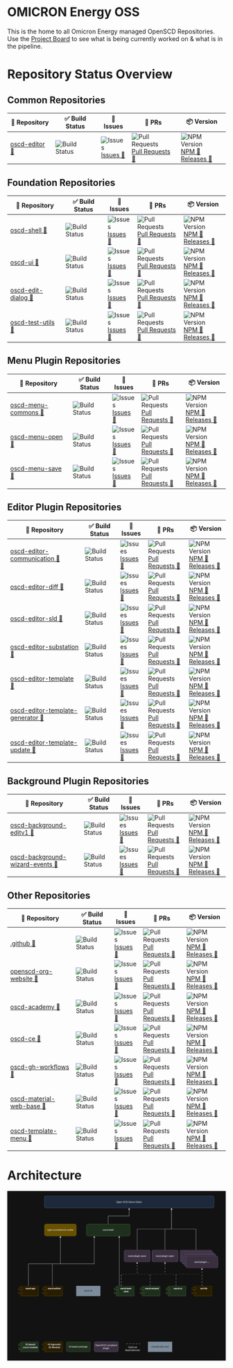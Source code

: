 # OMICRON Energy OSS

This is the home to all Omicron Energy managed OpenSCD Repositories.
Use the [Project Board](https://github.com/orgs/OMICRONEnergyOSS/projects/2) to see what is being currently worked on & what is in the pipeline.

# Repository Status Overview

    
## Common Repositories
  | 📘 Repository | ✅ Build Status | 🐛 Issues | 🔁 PRs | 📦 Version |
  |-------------|----------------|----------------|--------|--------|
| <a href="https://github.com/OMICRONEnergyOSS/oscd-editor" target="_blank" rel="noopener">oscd-editor 🔗</a> | ![Build Status](https://img.shields.io/github/actions/workflow/status/OMICRONEnergyOSS/oscd-editor/test.yml?branch=main) | ![Issues](https://img.shields.io/github/issues/OMICRONEnergyOSS/oscd-editor)<br>[Issues 🔗](https://github.com/OMICRONEnergyOSS/oscd-editor/issues/) | ![Pull Requests](https://img.shields.io/github/issues-pr/OMICRONEnergyOSS/oscd-editor)<br>[Pull Requests 🔗](https://github.com/OMICRONEnergyOSS/oscd-editor/pulls/) | ![NPM Version](https://img.shields.io/npm/v/@omicronenergy/oscd-editor)<br>[NPM 🔗](https://www.npmjs.com/package/@omicronenergy/oscd-editor?activeTab=versions)<br>[Releases 🔗](https://github.com/OMICRONEnergyOSS/oscd-editor/releases) | 

    
## Foundation Repositories
  | 📘 Repository | ✅ Build Status | 🐛 Issues | 🔁 PRs | 📦 Version |
  |-------------|----------------|----------------|--------|--------|
| <a href="https://github.com/OMICRONEnergyOSS/oscd-shell" target="_blank" rel="noopener">oscd-shell 🔗</a> | ![Build Status](https://img.shields.io/github/actions/workflow/status/OMICRONEnergyOSS/oscd-shell/test.yml?branch=main) | ![Issues](https://img.shields.io/github/issues/OMICRONEnergyOSS/oscd-shell)<br>[Issues 🔗](https://github.com/OMICRONEnergyOSS/oscd-shell/issues/) | ![Pull Requests](https://img.shields.io/github/issues-pr/OMICRONEnergyOSS/oscd-shell)<br>[Pull Requests 🔗](https://github.com/OMICRONEnergyOSS/oscd-shell/pulls/) | ![NPM Version](https://img.shields.io/npm/v/@omicronenergy/oscd-shell)<br>[NPM 🔗](https://www.npmjs.com/package/@omicronenergy/oscd-shell?activeTab=versions)<br>[Releases 🔗](https://github.com/OMICRONEnergyOSS/oscd-shell/releases) | 
| <a href="https://github.com/OMICRONEnergyOSS/oscd-ui" target="_blank" rel="noopener">oscd-ui 🔗</a> | ![Build Status](https://img.shields.io/github/actions/workflow/status/OMICRONEnergyOSS/oscd-ui/test.yml?branch=main) | ![Issues](https://img.shields.io/github/issues/OMICRONEnergyOSS/oscd-ui)<br>[Issues 🔗](https://github.com/OMICRONEnergyOSS/oscd-ui/issues/) | ![Pull Requests](https://img.shields.io/github/issues-pr/OMICRONEnergyOSS/oscd-ui)<br>[Pull Requests 🔗](https://github.com/OMICRONEnergyOSS/oscd-ui/pulls/) | ![NPM Version](https://img.shields.io/npm/v/@omicronenergy/oscd-ui)<br>[NPM 🔗](https://www.npmjs.com/package/@omicronenergy/oscd-ui?activeTab=versions)<br>[Releases 🔗](https://github.com/OMICRONEnergyOSS/oscd-ui/releases) | 
| <a href="https://github.com/OMICRONEnergyOSS/oscd-edit-dialog" target="_blank" rel="noopener">oscd-edit-dialog 🔗</a> | ![Build Status](https://img.shields.io/github/actions/workflow/status/OMICRONEnergyOSS/oscd-edit-dialog/test.yml?branch=main) | ![Issues](https://img.shields.io/github/issues/OMICRONEnergyOSS/oscd-edit-dialog)<br>[Issues 🔗](https://github.com/OMICRONEnergyOSS/oscd-edit-dialog/issues/) | ![Pull Requests](https://img.shields.io/github/issues-pr/OMICRONEnergyOSS/oscd-edit-dialog)<br>[Pull Requests 🔗](https://github.com/OMICRONEnergyOSS/oscd-edit-dialog/pulls/) | ![NPM Version](https://img.shields.io/npm/v/@omicronenergy/oscd-edit-dialog)<br>[NPM 🔗](https://www.npmjs.com/package/@omicronenergy/oscd-edit-dialog?activeTab=versions)<br>[Releases 🔗](https://github.com/OMICRONEnergyOSS/oscd-edit-dialog/releases) | 
| <a href="https://github.com/OMICRONEnergyOSS/oscd-test-utils" target="_blank" rel="noopener">oscd-test-utils 🔗</a> | ![Build Status](https://img.shields.io/github/actions/workflow/status/OMICRONEnergyOSS/oscd-test-utils/test.yml?branch=main) | ![Issues](https://img.shields.io/github/issues/OMICRONEnergyOSS/oscd-test-utils)<br>[Issues 🔗](https://github.com/OMICRONEnergyOSS/oscd-test-utils/issues/) | ![Pull Requests](https://img.shields.io/github/issues-pr/OMICRONEnergyOSS/oscd-test-utils)<br>[Pull Requests 🔗](https://github.com/OMICRONEnergyOSS/oscd-test-utils/pulls/) | ![NPM Version](https://img.shields.io/npm/v/@omicronenergy/oscd-test-utils)<br>[NPM 🔗](https://www.npmjs.com/package/@omicronenergy/oscd-test-utils?activeTab=versions)<br>[Releases 🔗](https://github.com/OMICRONEnergyOSS/oscd-test-utils/releases) | 

    
## Menu Plugin Repositories
  | 📘 Repository | ✅ Build Status | 🐛 Issues | 🔁 PRs | 📦 Version |
  |-------------|----------------|----------------|--------|--------|
| <a href="https://github.com/OMICRONEnergyOSS/oscd-menu-commons" target="_blank" rel="noopener">oscd-menu-commons 🔗</a> | ![Build Status](https://img.shields.io/github/actions/workflow/status/OMICRONEnergyOSS/oscd-menu-commons/test.yml?branch=main) | ![Issues](https://img.shields.io/github/issues/OMICRONEnergyOSS/oscd-menu-commons)<br>[Issues 🔗](https://github.com/OMICRONEnergyOSS/oscd-menu-commons/issues/) | ![Pull Requests](https://img.shields.io/github/issues-pr/OMICRONEnergyOSS/oscd-menu-commons)<br>[Pull Requests 🔗](https://github.com/OMICRONEnergyOSS/oscd-menu-commons/pulls/) | ![NPM Version](https://img.shields.io/npm/v/@omicronenergy/oscd-menu-commons)<br>[NPM 🔗](https://www.npmjs.com/package/@omicronenergy/oscd-menu-commons?activeTab=versions)<br>[Releases 🔗](https://github.com/OMICRONEnergyOSS/oscd-menu-commons/releases) | 
| <a href="https://github.com/OMICRONEnergyOSS/oscd-menu-open" target="_blank" rel="noopener">oscd-menu-open 🔗</a> | ![Build Status](https://img.shields.io/github/actions/workflow/status/OMICRONEnergyOSS/oscd-menu-open/test.yml?branch=main) | ![Issues](https://img.shields.io/github/issues/OMICRONEnergyOSS/oscd-menu-open)<br>[Issues 🔗](https://github.com/OMICRONEnergyOSS/oscd-menu-open/issues/) | ![Pull Requests](https://img.shields.io/github/issues-pr/OMICRONEnergyOSS/oscd-menu-open)<br>[Pull Requests 🔗](https://github.com/OMICRONEnergyOSS/oscd-menu-open/pulls/) | ![NPM Version](https://img.shields.io/npm/v/@omicronenergy/oscd-menu-open)<br>[NPM 🔗](https://www.npmjs.com/package/@omicronenergy/oscd-menu-open?activeTab=versions)<br>[Releases 🔗](https://github.com/OMICRONEnergyOSS/oscd-menu-open/releases) | 
| <a href="https://github.com/OMICRONEnergyOSS/oscd-menu-save" target="_blank" rel="noopener">oscd-menu-save 🔗</a> | ![Build Status](https://img.shields.io/github/actions/workflow/status/OMICRONEnergyOSS/oscd-menu-save/test.yml?branch=main) | ![Issues](https://img.shields.io/github/issues/OMICRONEnergyOSS/oscd-menu-save)<br>[Issues 🔗](https://github.com/OMICRONEnergyOSS/oscd-menu-save/issues/) | ![Pull Requests](https://img.shields.io/github/issues-pr/OMICRONEnergyOSS/oscd-menu-save)<br>[Pull Requests 🔗](https://github.com/OMICRONEnergyOSS/oscd-menu-save/pulls/) | ![NPM Version](https://img.shields.io/npm/v/@omicronenergy/oscd-menu-save)<br>[NPM 🔗](https://www.npmjs.com/package/@omicronenergy/oscd-menu-save?activeTab=versions)<br>[Releases 🔗](https://github.com/OMICRONEnergyOSS/oscd-menu-save/releases) | 

    
## Editor Plugin Repositories
  | 📘 Repository | ✅ Build Status | 🐛 Issues | 🔁 PRs | 📦 Version |
  |-------------|----------------|----------------|--------|--------|
| <a href="https://github.com/OMICRONEnergyOSS/oscd-editor-communication" target="_blank" rel="noopener">oscd-editor-communication 🔗</a> | ![Build Status](https://img.shields.io/github/actions/workflow/status/OMICRONEnergyOSS/oscd-editor-communication/test.yml?branch=main) | ![Issues](https://img.shields.io/github/issues/OMICRONEnergyOSS/oscd-editor-communication)<br>[Issues 🔗](https://github.com/OMICRONEnergyOSS/oscd-editor-communication/issues/) | ![Pull Requests](https://img.shields.io/github/issues-pr/OMICRONEnergyOSS/oscd-editor-communication)<br>[Pull Requests 🔗](https://github.com/OMICRONEnergyOSS/oscd-editor-communication/pulls/) | ![NPM Version](https://img.shields.io/npm/v/@omicronenergy/oscd-editor-communication)<br>[NPM 🔗](https://www.npmjs.com/package/@omicronenergy/oscd-editor-communication?activeTab=versions)<br>[Releases 🔗](https://github.com/OMICRONEnergyOSS/oscd-editor-communication/releases) | 
| <a href="https://github.com/OMICRONEnergyOSS/oscd-editor-diff" target="_blank" rel="noopener">oscd-editor-diff 🔗</a> | ![Build Status](https://img.shields.io/github/actions/workflow/status/OMICRONEnergyOSS/oscd-editor-diff/test.yml?branch=main) | ![Issues](https://img.shields.io/github/issues/OMICRONEnergyOSS/oscd-editor-diff)<br>[Issues 🔗](https://github.com/OMICRONEnergyOSS/oscd-editor-diff/issues/) | ![Pull Requests](https://img.shields.io/github/issues-pr/OMICRONEnergyOSS/oscd-editor-diff)<br>[Pull Requests 🔗](https://github.com/OMICRONEnergyOSS/oscd-editor-diff/pulls/) | ![NPM Version](https://img.shields.io/npm/v/@omicronenergy/oscd-editor-diff)<br>[NPM 🔗](https://www.npmjs.com/package/@omicronenergy/oscd-editor-diff?activeTab=versions)<br>[Releases 🔗](https://github.com/OMICRONEnergyOSS/oscd-editor-diff/releases) | 
| <a href="https://github.com/OMICRONEnergyOSS/oscd-editor-sld" target="_blank" rel="noopener">oscd-editor-sld 🔗</a> | ![Build Status](https://img.shields.io/github/actions/workflow/status/OMICRONEnergyOSS/oscd-editor-sld/test.yml?branch=main) | ![Issues](https://img.shields.io/github/issues/OMICRONEnergyOSS/oscd-editor-sld)<br>[Issues 🔗](https://github.com/OMICRONEnergyOSS/oscd-editor-sld/issues/) | ![Pull Requests](https://img.shields.io/github/issues-pr/OMICRONEnergyOSS/oscd-editor-sld)<br>[Pull Requests 🔗](https://github.com/OMICRONEnergyOSS/oscd-editor-sld/pulls/) | ![NPM Version](https://img.shields.io/npm/v/@omicronenergy/oscd-editor-sld)<br>[NPM 🔗](https://www.npmjs.com/package/@omicronenergy/oscd-editor-sld?activeTab=versions)<br>[Releases 🔗](https://github.com/OMICRONEnergyOSS/oscd-editor-sld/releases) | 
| <a href="https://github.com/OMICRONEnergyOSS/oscd-editor-substation" target="_blank" rel="noopener">oscd-editor-substation 🔗</a> | ![Build Status](https://img.shields.io/github/actions/workflow/status/OMICRONEnergyOSS/oscd-editor-substation/test.yml?branch=main) | ![Issues](https://img.shields.io/github/issues/OMICRONEnergyOSS/oscd-editor-substation)<br>[Issues 🔗](https://github.com/OMICRONEnergyOSS/oscd-editor-substation/issues/) | ![Pull Requests](https://img.shields.io/github/issues-pr/OMICRONEnergyOSS/oscd-editor-substation)<br>[Pull Requests 🔗](https://github.com/OMICRONEnergyOSS/oscd-editor-substation/pulls/) | ![NPM Version](https://img.shields.io/npm/v/@omicronenergy/oscd-editor-substation)<br>[NPM 🔗](https://www.npmjs.com/package/@omicronenergy/oscd-editor-substation?activeTab=versions)<br>[Releases 🔗](https://github.com/OMICRONEnergyOSS/oscd-editor-substation/releases) | 
| <a href="https://github.com/OMICRONEnergyOSS/oscd-editor-template" target="_blank" rel="noopener">oscd-editor-template 🔗</a> | ![Build Status](https://img.shields.io/github/actions/workflow/status/OMICRONEnergyOSS/oscd-editor-template/test.yml?branch=main) | ![Issues](https://img.shields.io/github/issues/OMICRONEnergyOSS/oscd-editor-template)<br>[Issues 🔗](https://github.com/OMICRONEnergyOSS/oscd-editor-template/issues/) | ![Pull Requests](https://img.shields.io/github/issues-pr/OMICRONEnergyOSS/oscd-editor-template)<br>[Pull Requests 🔗](https://github.com/OMICRONEnergyOSS/oscd-editor-template/pulls/) | ![NPM Version](https://img.shields.io/npm/v/@omicronenergy/oscd-editor-template)<br>[NPM 🔗](https://www.npmjs.com/package/@omicronenergy/oscd-editor-template?activeTab=versions)<br>[Releases 🔗](https://github.com/OMICRONEnergyOSS/oscd-editor-template/releases) | 
| <a href="https://github.com/OMICRONEnergyOSS/oscd-editor-template-generator" target="_blank" rel="noopener">oscd-editor-template-generator 🔗</a> | ![Build Status](https://img.shields.io/github/actions/workflow/status/OMICRONEnergyOSS/oscd-editor-template-generator/test.yml?branch=main) | ![Issues](https://img.shields.io/github/issues/OMICRONEnergyOSS/oscd-editor-template-generator)<br>[Issues 🔗](https://github.com/OMICRONEnergyOSS/oscd-editor-template-generator/issues/) | ![Pull Requests](https://img.shields.io/github/issues-pr/OMICRONEnergyOSS/oscd-editor-template-generator)<br>[Pull Requests 🔗](https://github.com/OMICRONEnergyOSS/oscd-editor-template-generator/pulls/) | ![NPM Version](https://img.shields.io/npm/v/@omicronenergy/oscd-editor-template-generator)<br>[NPM 🔗](https://www.npmjs.com/package/@omicronenergy/oscd-editor-template-generator?activeTab=versions)<br>[Releases 🔗](https://github.com/OMICRONEnergyOSS/oscd-editor-template-generator/releases) | 
| <a href="https://github.com/OMICRONEnergyOSS/oscd-editor-template-update" target="_blank" rel="noopener">oscd-editor-template-update 🔗</a> | ![Build Status](https://img.shields.io/github/actions/workflow/status/OMICRONEnergyOSS/oscd-editor-template-update/test.yml?branch=main) | ![Issues](https://img.shields.io/github/issues/OMICRONEnergyOSS/oscd-editor-template-update)<br>[Issues 🔗](https://github.com/OMICRONEnergyOSS/oscd-editor-template-update/issues/) | ![Pull Requests](https://img.shields.io/github/issues-pr/OMICRONEnergyOSS/oscd-editor-template-update)<br>[Pull Requests 🔗](https://github.com/OMICRONEnergyOSS/oscd-editor-template-update/pulls/) | ![NPM Version](https://img.shields.io/npm/v/@omicronenergy/oscd-editor-template-update)<br>[NPM 🔗](https://www.npmjs.com/package/@omicronenergy/oscd-editor-template-update?activeTab=versions)<br>[Releases 🔗](https://github.com/OMICRONEnergyOSS/oscd-editor-template-update/releases) | 

    
## Background Plugin Repositories
  | 📘 Repository | ✅ Build Status | 🐛 Issues | 🔁 PRs | 📦 Version |
  |-------------|----------------|----------------|--------|--------|
| <a href="https://github.com/OMICRONEnergyOSS/oscd-background-editv1" target="_blank" rel="noopener">oscd-background-editv1 🔗</a> | ![Build Status](https://img.shields.io/github/actions/workflow/status/OMICRONEnergyOSS/oscd-background-editv1/test.yml?branch=main) | ![Issues](https://img.shields.io/github/issues/OMICRONEnergyOSS/oscd-background-editv1)<br>[Issues 🔗](https://github.com/OMICRONEnergyOSS/oscd-background-editv1/issues/) | ![Pull Requests](https://img.shields.io/github/issues-pr/OMICRONEnergyOSS/oscd-background-editv1)<br>[Pull Requests 🔗](https://github.com/OMICRONEnergyOSS/oscd-background-editv1/pulls/) | ![NPM Version](https://img.shields.io/npm/v/@omicronenergy/oscd-background-editv1)<br>[NPM 🔗](https://www.npmjs.com/package/@omicronenergy/oscd-background-editv1?activeTab=versions)<br>[Releases 🔗](https://github.com/OMICRONEnergyOSS/oscd-background-editv1/releases) | 
| <a href="https://github.com/OMICRONEnergyOSS/oscd-background-wizard-events" target="_blank" rel="noopener">oscd-background-wizard-events 🔗</a> | ![Build Status](https://img.shields.io/github/actions/workflow/status/OMICRONEnergyOSS/oscd-background-wizard-events/test.yml?branch=main) | ![Issues](https://img.shields.io/github/issues/OMICRONEnergyOSS/oscd-background-wizard-events)<br>[Issues 🔗](https://github.com/OMICRONEnergyOSS/oscd-background-wizard-events/issues/) | ![Pull Requests](https://img.shields.io/github/issues-pr/OMICRONEnergyOSS/oscd-background-wizard-events)<br>[Pull Requests 🔗](https://github.com/OMICRONEnergyOSS/oscd-background-wizard-events/pulls/) | ![NPM Version](https://img.shields.io/npm/v/@omicronenergy/oscd-background-wizard-events)<br>[NPM 🔗](https://www.npmjs.com/package/@omicronenergy/oscd-background-wizard-events?activeTab=versions)<br>[Releases 🔗](https://github.com/OMICRONEnergyOSS/oscd-background-wizard-events/releases) | 

    
## Other Repositories
  | 📘 Repository | ✅ Build Status | 🐛 Issues | 🔁 PRs | 📦 Version |
  |-------------|----------------|----------------|--------|--------|
| <a href="https://github.com/OMICRONEnergyOSS/.github" target="_blank" rel="noopener">.github 🔗</a> | ![Build Status](https://img.shields.io/github/actions/workflow/status/OMICRONEnergyOSS/.github/test.yml?branch=main) | ![Issues](https://img.shields.io/github/issues/OMICRONEnergyOSS/.github)<br>[Issues 🔗](https://github.com/OMICRONEnergyOSS/.github/issues/) | ![Pull Requests](https://img.shields.io/github/issues-pr/OMICRONEnergyOSS/.github)<br>[Pull Requests 🔗](https://github.com/OMICRONEnergyOSS/.github/pulls/) | ![NPM Version](https://img.shields.io/npm/v/@omicronenergy/.github)<br>[NPM 🔗](https://www.npmjs.com/package/@omicronenergy/.github?activeTab=versions)<br>[Releases 🔗](https://github.com/OMICRONEnergyOSS/.github/releases) | 
| <a href="https://github.com/OMICRONEnergyOSS/openscd-org-website" target="_blank" rel="noopener">openscd-org-website 🔗</a> | ![Build Status](https://img.shields.io/github/actions/workflow/status/OMICRONEnergyOSS/openscd-org-website/test.yml?branch=main) | ![Issues](https://img.shields.io/github/issues/OMICRONEnergyOSS/openscd-org-website)<br>[Issues 🔗](https://github.com/OMICRONEnergyOSS/openscd-org-website/issues/) | ![Pull Requests](https://img.shields.io/github/issues-pr/OMICRONEnergyOSS/openscd-org-website)<br>[Pull Requests 🔗](https://github.com/OMICRONEnergyOSS/openscd-org-website/pulls/) | ![NPM Version](https://img.shields.io/npm/v/@omicronenergy/openscd-org-website)<br>[NPM 🔗](https://www.npmjs.com/package/@omicronenergy/openscd-org-website?activeTab=versions)<br>[Releases 🔗](https://github.com/OMICRONEnergyOSS/openscd-org-website/releases) | 
| <a href="https://github.com/OMICRONEnergyOSS/oscd-academy" target="_blank" rel="noopener">oscd-academy 🔗</a> | ![Build Status](https://img.shields.io/github/actions/workflow/status/OMICRONEnergyOSS/oscd-academy/test.yml?branch=main) | ![Issues](https://img.shields.io/github/issues/OMICRONEnergyOSS/oscd-academy)<br>[Issues 🔗](https://github.com/OMICRONEnergyOSS/oscd-academy/issues/) | ![Pull Requests](https://img.shields.io/github/issues-pr/OMICRONEnergyOSS/oscd-academy)<br>[Pull Requests 🔗](https://github.com/OMICRONEnergyOSS/oscd-academy/pulls/) | ![NPM Version](https://img.shields.io/npm/v/@omicronenergy/oscd-academy)<br>[NPM 🔗](https://www.npmjs.com/package/@omicronenergy/oscd-academy?activeTab=versions)<br>[Releases 🔗](https://github.com/OMICRONEnergyOSS/oscd-academy/releases) | 
| <a href="https://github.com/OMICRONEnergyOSS/oscd-ce" target="_blank" rel="noopener">oscd-ce 🔗</a> | ![Build Status](https://img.shields.io/github/actions/workflow/status/OMICRONEnergyOSS/oscd-ce/test.yml?branch=main) | ![Issues](https://img.shields.io/github/issues/OMICRONEnergyOSS/oscd-ce)<br>[Issues 🔗](https://github.com/OMICRONEnergyOSS/oscd-ce/issues/) | ![Pull Requests](https://img.shields.io/github/issues-pr/OMICRONEnergyOSS/oscd-ce)<br>[Pull Requests 🔗](https://github.com/OMICRONEnergyOSS/oscd-ce/pulls/) | ![NPM Version](https://img.shields.io/npm/v/@omicronenergy/oscd-ce)<br>[NPM 🔗](https://www.npmjs.com/package/@omicronenergy/oscd-ce?activeTab=versions)<br>[Releases 🔗](https://github.com/OMICRONEnergyOSS/oscd-ce/releases) | 
| <a href="https://github.com/OMICRONEnergyOSS/oscd-gh-workflows" target="_blank" rel="noopener">oscd-gh-workflows 🔗</a> | ![Build Status](https://img.shields.io/github/actions/workflow/status/OMICRONEnergyOSS/oscd-gh-workflows/test.yml?branch=main) | ![Issues](https://img.shields.io/github/issues/OMICRONEnergyOSS/oscd-gh-workflows)<br>[Issues 🔗](https://github.com/OMICRONEnergyOSS/oscd-gh-workflows/issues/) | ![Pull Requests](https://img.shields.io/github/issues-pr/OMICRONEnergyOSS/oscd-gh-workflows)<br>[Pull Requests 🔗](https://github.com/OMICRONEnergyOSS/oscd-gh-workflows/pulls/) | ![NPM Version](https://img.shields.io/npm/v/@omicronenergy/oscd-gh-workflows)<br>[NPM 🔗](https://www.npmjs.com/package/@omicronenergy/oscd-gh-workflows?activeTab=versions)<br>[Releases 🔗](https://github.com/OMICRONEnergyOSS/oscd-gh-workflows/releases) | 
| <a href="https://github.com/OMICRONEnergyOSS/oscd-material-web-base" target="_blank" rel="noopener">oscd-material-web-base 🔗</a> | ![Build Status](https://img.shields.io/github/actions/workflow/status/OMICRONEnergyOSS/oscd-material-web-base/test.yml?branch=main) | ![Issues](https://img.shields.io/github/issues/OMICRONEnergyOSS/oscd-material-web-base)<br>[Issues 🔗](https://github.com/OMICRONEnergyOSS/oscd-material-web-base/issues/) | ![Pull Requests](https://img.shields.io/github/issues-pr/OMICRONEnergyOSS/oscd-material-web-base)<br>[Pull Requests 🔗](https://github.com/OMICRONEnergyOSS/oscd-material-web-base/pulls/) | ![NPM Version](https://img.shields.io/npm/v/@omicronenergy/oscd-material-web-base)<br>[NPM 🔗](https://www.npmjs.com/package/@omicronenergy/oscd-material-web-base?activeTab=versions)<br>[Releases 🔗](https://github.com/OMICRONEnergyOSS/oscd-material-web-base/releases) | 
| <a href="https://github.com/OMICRONEnergyOSS/oscd-template-menu" target="_blank" rel="noopener">oscd-template-menu 🔗</a> | ![Build Status](https://img.shields.io/github/actions/workflow/status/OMICRONEnergyOSS/oscd-template-menu/test.yml?branch=main) | ![Issues](https://img.shields.io/github/issues/OMICRONEnergyOSS/oscd-template-menu)<br>[Issues 🔗](https://github.com/OMICRONEnergyOSS/oscd-template-menu/issues/) | ![Pull Requests](https://img.shields.io/github/issues-pr/OMICRONEnergyOSS/oscd-template-menu)<br>[Pull Requests 🔗](https://github.com/OMICRONEnergyOSS/oscd-template-menu/pulls/) | ![NPM Version](https://img.shields.io/npm/v/@omicronenergy/oscd-template-menu)<br>[NPM 🔗](https://www.npmjs.com/package/@omicronenergy/oscd-template-menu?activeTab=versions)<br>[Releases 🔗](https://github.com/OMICRONEnergyOSS/oscd-template-menu/releases) | 

  

# Architecture

![Architecture](/assets/oscd-arch.png)
